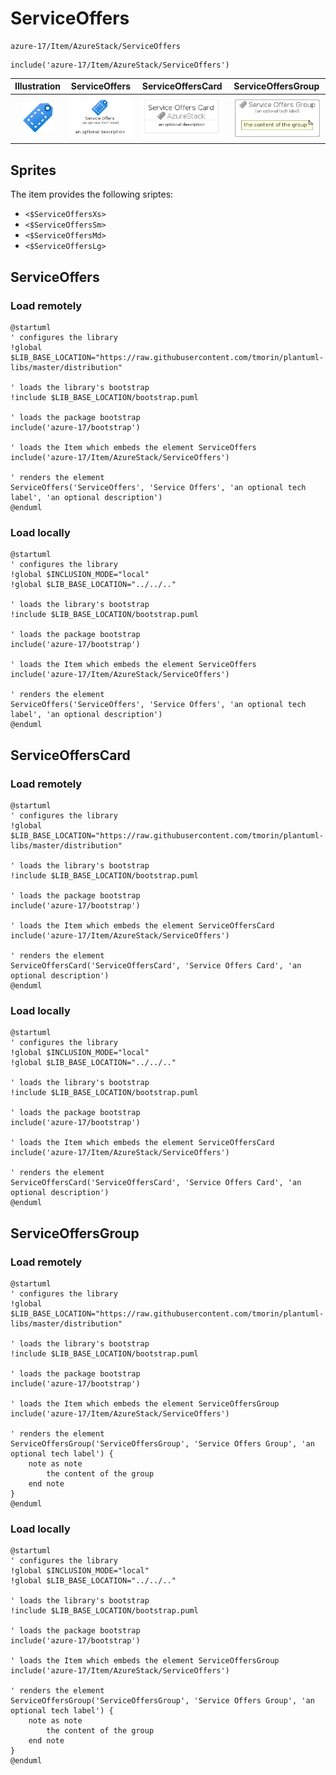 # ServiceOffers


```text
azure-17/Item/AzureStack/ServiceOffers
```

```text
include('azure-17/Item/AzureStack/ServiceOffers')
```



| Illustration | ServiceOffers | ServiceOffersCard | ServiceOffersGroup |
| :---: | :---: | :---: | :---: |
| ![illustration for Illustration](../../../azure-17/Item/AzureStack/ServiceOffers.png) | ![illustration for ServiceOffers](../../../azure-17/Item/AzureStack/ServiceOffers.Local.png) | ![illustration for ServiceOffersCard](../../../azure-17/Item/AzureStack/ServiceOffersCard.Local.png) | ![illustration for ServiceOffersGroup](../../../azure-17/Item/AzureStack/ServiceOffersGroup.Local.png) |



## Sprites
The item provides the following sriptes:

- `<$ServiceOffersXs>`
- `<$ServiceOffersSm>`
- `<$ServiceOffersMd>`
- `<$ServiceOffersLg>`





## ServiceOffers

### Load remotely
```plantuml
@startuml
' configures the library
!global $LIB_BASE_LOCATION="https://raw.githubusercontent.com/tmorin/plantuml-libs/master/distribution"

' loads the library's bootstrap
!include $LIB_BASE_LOCATION/bootstrap.puml

' loads the package bootstrap
include('azure-17/bootstrap')

' loads the Item which embeds the element ServiceOffers
include('azure-17/Item/AzureStack/ServiceOffers')

' renders the element
ServiceOffers('ServiceOffers', 'Service Offers', 'an optional tech label', 'an optional description')
@enduml
```

### Load locally
```plantuml
@startuml
' configures the library
!global $INCLUSION_MODE="local"
!global $LIB_BASE_LOCATION="../../.."

' loads the library's bootstrap
!include $LIB_BASE_LOCATION/bootstrap.puml

' loads the package bootstrap
include('azure-17/bootstrap')

' loads the Item which embeds the element ServiceOffers
include('azure-17/Item/AzureStack/ServiceOffers')

' renders the element
ServiceOffers('ServiceOffers', 'Service Offers', 'an optional tech label', 'an optional description')
@enduml
```

## ServiceOffersCard

### Load remotely
```plantuml
@startuml
' configures the library
!global $LIB_BASE_LOCATION="https://raw.githubusercontent.com/tmorin/plantuml-libs/master/distribution"

' loads the library's bootstrap
!include $LIB_BASE_LOCATION/bootstrap.puml

' loads the package bootstrap
include('azure-17/bootstrap')

' loads the Item which embeds the element ServiceOffersCard
include('azure-17/Item/AzureStack/ServiceOffers')

' renders the element
ServiceOffersCard('ServiceOffersCard', 'Service Offers Card', 'an optional description')
@enduml
```

### Load locally
```plantuml
@startuml
' configures the library
!global $INCLUSION_MODE="local"
!global $LIB_BASE_LOCATION="../../.."

' loads the library's bootstrap
!include $LIB_BASE_LOCATION/bootstrap.puml

' loads the package bootstrap
include('azure-17/bootstrap')

' loads the Item which embeds the element ServiceOffersCard
include('azure-17/Item/AzureStack/ServiceOffers')

' renders the element
ServiceOffersCard('ServiceOffersCard', 'Service Offers Card', 'an optional description')
@enduml
```

## ServiceOffersGroup

### Load remotely
```plantuml
@startuml
' configures the library
!global $LIB_BASE_LOCATION="https://raw.githubusercontent.com/tmorin/plantuml-libs/master/distribution"

' loads the library's bootstrap
!include $LIB_BASE_LOCATION/bootstrap.puml

' loads the package bootstrap
include('azure-17/bootstrap')

' loads the Item which embeds the element ServiceOffersGroup
include('azure-17/Item/AzureStack/ServiceOffers')

' renders the element
ServiceOffersGroup('ServiceOffersGroup', 'Service Offers Group', 'an optional tech label') {
    note as note
        the content of the group
    end note
}
@enduml
```

### Load locally
```plantuml
@startuml
' configures the library
!global $INCLUSION_MODE="local"
!global $LIB_BASE_LOCATION="../../.."

' loads the library's bootstrap
!include $LIB_BASE_LOCATION/bootstrap.puml

' loads the package bootstrap
include('azure-17/bootstrap')

' loads the Item which embeds the element ServiceOffersGroup
include('azure-17/Item/AzureStack/ServiceOffers')

' renders the element
ServiceOffersGroup('ServiceOffersGroup', 'Service Offers Group', 'an optional tech label') {
    note as note
        the content of the group
    end note
}
@enduml
```

